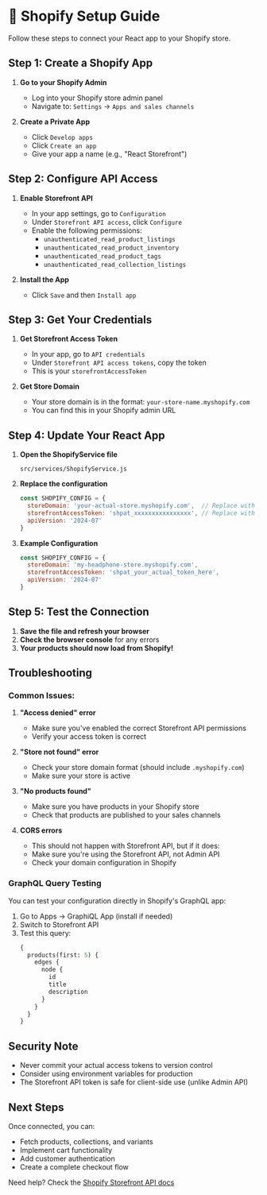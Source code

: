 # 🛒 Shopify Setup Guide

Follow these steps to connect your React app to your Shopify store.

## Step 1: Create a Shopify App

1. **Go to your Shopify Admin**
   - Log into your Shopify store admin panel
   - Navigate to: `Settings` → `Apps and sales channels`

2. **Create a Private App**
   - Click `Develop apps` 
   - Click `Create an app`
   - Give your app a name (e.g., "React Storefront")

## Step 2: Configure API Access

1. **Enable Storefront API**
   - In your app settings, go to `Configuration`
   - Under `Storefront API access`, click `Configure`
   - Enable the following permissions:
     - `unauthenticated_read_product_listings`
     - `unauthenticated_read_product_inventory`
     - `unauthenticated_read_product_tags`
     - `unauthenticated_read_collection_listings`

2. **Install the App**
   - Click `Save` and then `Install app`

## Step 3: Get Your Credentials

1. **Get Storefront Access Token**
   - In your app, go to `API credentials`
   - Under `Storefront API access tokens`, copy the token
   - This is your `storefrontAccessToken`

2. **Get Store Domain**
   - Your store domain is in the format: `your-store-name.myshopify.com`
   - You can find this in your Shopify admin URL

## Step 4: Update Your React App

1. **Open the ShopifyService file**
   ```
   src/services/ShopifyService.js
   ```

2. **Replace the configuration**
   ```javascript
   const SHOPIFY_CONFIG = {
     storeDomain: 'your-actual-store.myshopify.com',  // Replace with your domain
     storefrontAccessToken: 'shpat_xxxxxxxxxxxxxxxx', // Replace with your token
     apiVersion: '2024-07'
   }
   ```

3. **Example Configuration**
   ```javascript
   const SHOPIFY_CONFIG = {
     storeDomain: 'my-headphone-store.myshopify.com',
     storefrontAccessToken: 'shpat_your_actual_token_here',
     apiVersion: '2024-07'
   }
   ```

## Step 5: Test the Connection

1. **Save the file and refresh your browser**
2. **Check the browser console** for any errors
3. **Your products should now load from Shopify!**

## Troubleshooting

### Common Issues:

1. **"Access denied" error**
   - Make sure you've enabled the correct Storefront API permissions
   - Verify your access token is correct

2. **"Store not found" error**
   - Check your store domain format (should include `.myshopify.com`)
   - Make sure your store is active

3. **"No products found"**
   - Make sure you have products in your Shopify store
   - Check that products are published to your sales channels

4. **CORS errors**
   - This should not happen with Storefront API, but if it does:
   - Make sure you're using the Storefront API, not Admin API
   - Check your domain configuration in Shopify

### GraphQL Query Testing

You can test your configuration directly in Shopify's GraphQL app:
1. Go to Apps → GraphiQL App (install if needed)
2. Switch to Storefront API
3. Test this query:
   ```graphql
   {
     products(first: 5) {
       edges {
         node {
           id
           title
           description
         }
       }
     }
   }
   ```

## Security Note

- Never commit your actual access tokens to version control
- Consider using environment variables for production
- The Storefront API token is safe for client-side use (unlike Admin API)

## Next Steps

Once connected, you can:
- Fetch products, collections, and variants
- Implement cart functionality
- Add customer authentication
- Create a complete checkout flow

Need help? Check the [Shopify Storefront API docs](https://shopify.dev/docs/api/storefront)
